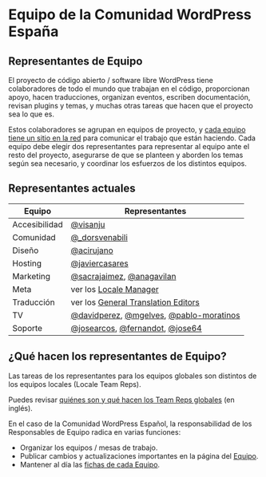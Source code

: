 # Equipo de la Comunidad WordPress España

## Representantes de Equipo

El proyecto de código abierto / software libre WordPress tiene colaboradores de todo el mundo que trabajan en el código, proporcionan apoyo, hacen traducciones, organizan eventos, escriben documentación, revisan plugins y temas, y muchas otras tareas que hacen que el proyecto sea lo que es.

Estos colaboradores se agrupan en equipos de proyecto, y [cada equipo tiene un sitio en la red](https://es.wordpress.org/colabora/) para comunicar el trabajo que están haciendo. Cada equipo debe elegir dos representantes para representar al equipo ante el resto del proyecto, asegurarse de que se planteen y aborden los temas según sea necesario, y coordinar los esfuerzos de los distintos equipos.

## Representantes actuales

| Equipo |	Representantes |
|--------|-----------------|
| Accesibilidad |	[@visanju](https://profiles.wordpress.org/visanju/) |
| Comunidad |	[@_dorsvenabili](https://profiles.wordpress.org/_dorsvenabili/) |
| Diseño |	[@acirujano](https://profiles.wordpress.org/acirujano/) |
| Hosting |	[@javiercasares](https://profiles.wordpress.org/javiercasares/) |
| Marketing |	[@sacrajaimez](https://profiles.wordpress.org/sacrajaimez/), [@anagavilan](https://profiles.wordpress.org/anagavilan/) |
| Meta | 	ver los [Locale Manager](https://make.wordpress.org/polyglots/teams/?locale=es_ES) |
| Traducción | 	ver los [General Translation Editors](https://make.wordpress.org/polyglots/teams/?locale=es_ES) |
| TV |	[@davidperez](https://profiles.wordpress.org/davidperez/), [@mgelves](https://profiles.wordpress.org/mgelves/), [@pablo-moratinos](https://profiles.wordpress.org/pablo-moratinos/) |
| Soporte |	[@josearcos](https://profiles.wordpress.org/josearcos/), [@fernandot](https://profiles.wordpress.org/fernandot/), [@jose64](https://profiles.wordpress.org/jose64/) |

## ¿Qué hacen los representantes de Equipo?

Las tareas de los representantes para los equipos globales son distintos de los equipos locales (Locale Team Reps).

Puedes revisar [quiénes son y qué hacen los Team Reps globales](https://make.wordpress.org/updates/team-reps/) (en inglés).

En el caso de la Comunidad WordPress Español, la responsabilidad de los Responsables de Equipo radica en varias funciones:

- Organizar los equipos / mesas de trabajo.
- Publicar cambios y actualizaciones importantes en la página del [Equipo](https://es.wordpress.org/team/).
- Mantener al día las [fichas de cada Equipo](https://es.wordpress.org/colabora/).
